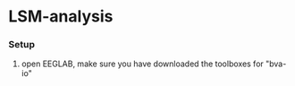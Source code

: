 # LSM-analysis
 

 ### Setup

 1) open EEGLAB, make sure you have downloaded the toolboxes for "bva-io"

